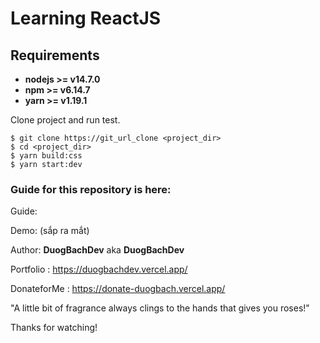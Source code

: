 # Learning ReactJS

## Requirements

- **nodejs >= v14.7.0**
- **npm >= v6.14.7**
- **yarn >= v1.19.1**

Clone project and run test.

```
$ git clone https://git_url_clone <project_dir>
$ cd <project_dir>
$ yarn build:css
$ yarn start:dev
```

### Guide for this repository is here:

Guide:

Demo: (sắp ra mắt)

Author: **DuogBachDev** aka **DuogBachDev**

Portfolio : https://duogbachdev.vercel.app/

DonateforMe : https://donate-duogbach.vercel.app/

"A little bit of fragrance always clings to the hands that gives you roses!"

Thanks for watching!
